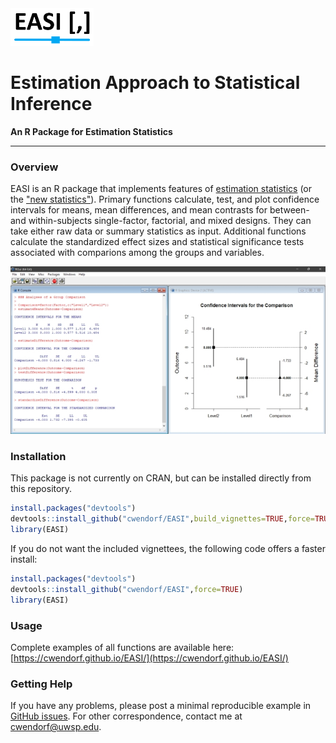 <img src="docs/logo.png" height="60px;" align="left;">

# Estimation Approach to Statistical Inference

**An R Package for Estimation Statistics**

---

### Overview

EASI is an R package that implements features of [estimation statistics](https://en.wikipedia.org/wiki/Estimation_statistics "Estimation Statistics on Wikipedia") (or the ["new statistics"](https://thenewstatistics.com/itns/ "Introduction to the New Statistics")). Primary functions calculate, test, and plot confidence intervals for means, mean differences, and mean contrasts for between- and within-subjects single-factor, factorial, and mixed designs. They can take either raw data or summary statistics as input. Additional functions calculate the standardized effect sizes and statistical significance tests associated with comparions among the groups and variables.

<p align="center"><kbd><img src="docs/easiDifference.jpg"></kbd></p>

### Installation

This package is not currently on CRAN, but can be installed directly from this repository.

``` r
install.packages("devtools")
devtools::install_github("cwendorf/EASI",build_vignettes=TRUE,force=TRUE)
library(EASI)
```

If you do not want the included vignettees, the following code offers a faster install:

``` r
install.packages("devtools")
devtools::install_github("cwendorf/EASI",force=TRUE)
library(EASI)
```

### Usage

Complete examples of all functions are available here:  
[https://cwendorf.github.io/EASI/](https://cwendorf.github.io/EASI/)

### Getting Help

If you have any problems, please post a minimal reproducible example in [GitHub issues](https://github.com/cwendorf/EASI/issues). For other correspondence, contact me at [cwendorf@uwsp.edu](mailto:cwendorf@uwsp.edu).
